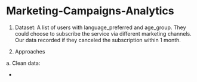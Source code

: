 # Marketing-Campaigns-Analytics

1. Dataset: A list of users with language_preferred and age_group. They could choose to subscribe the service via different marketing channels. Our data recorded if they canceled the subscription within 1 month. 

2. Approaches

a. Clean data:

- 
